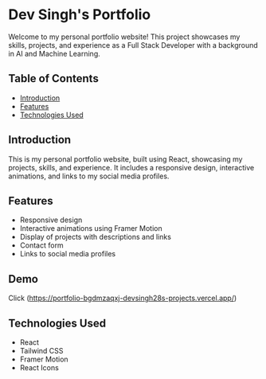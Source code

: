 # Dev Singh's Portfolio

Welcome to my personal portfolio website! This project showcases my skills, projects, and experience as a Full Stack Developer with a background in AI and Machine Learning.

## Table of Contents

- [Introduction](#introduction)
- [Features](#features)
- [Technologies Used](#technologies-used)

## Introduction

This is my personal portfolio website, built using React, showcasing my projects, skills, and experience. It includes a responsive design, interactive animations, and links to my social media profiles.

## Features

- Responsive design
- Interactive animations using Framer Motion
- Display of projects with descriptions and links
- Contact form
- Links to social media profiles

## Demo
Click (https://portfolio-bgdmzaqxj-devsingh28s-projects.vercel.app/)

## Technologies Used

- React
- Tailwind CSS
- Framer Motion
- React Icons
